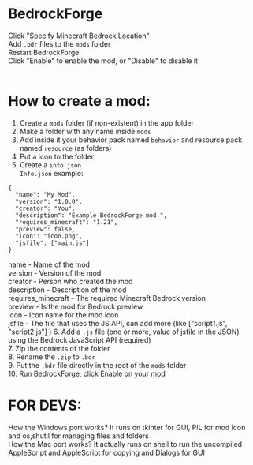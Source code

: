 # BedrockForge
Click "Specify Minecraft Bedrock Location" <br>
Add ```.bdr``` files to the ```mods``` folder <br>
Restart BedrockForge <br>
Click "Enable" to enable the mod, or "Disable" to disable it <br>
<br>
# How to create a mod: <br>
1. Create a ```mods``` folder (if non-existent) in the app folder <br>
2. Make a folder with any name inside ```mods``` <br>
3. Add inside it your behavior pack named ```behavior``` and resource pack named ```resource``` (as folders) <br>
4. Put a icon to the folder
5. Create a ```info.json``` <br>
```Info.json``` example: <br>
```
{
  "name": "My Mod",
  "version": "1.0.0",
  "creator": "You",
  "description": "Example BedrockForge mod.",
  "requires_minecraft": "1.21",
  "preview": false,
  "icon": "icon.png",
  "jsfile": ["main.js"]
}
```
name - Name of the mod <br>
version - Version of the mod <br>
creator - Person who created the mod <br>
description - Description of the mod <br>
requires_minecraft - The required Minecraft Bedrock version <br>
preview - Is the mod for Bedrock preview <br>
icon - Icon name for the mod icon <br>
jsfile - The file that  uses the JS API, can add more (like ["script1.js", "script2.js"] )
6. Add a ```.js``` file (one or more, value of jsfile in the JSON) using the Bedrock JavaScript API (required) <br>
7. Zip the contents of the folder <br>
8. Rename the ```.zip``` to ```.bdr``` <br>
9. Put the ```.bdr``` file directly in the root of the ```mods``` folder <br>
10. Run BedrockForge, click Enable on your mod <br>
# FOR DEVS: <br>
How the Windows port works? It runs on tkinter for GUI, PIL for mod icon and os,shutil for managing files and folders <br>
How the Mac port works? It actually runs on shell to run the uncompiled AppleScript and AppleScript for copying and Dialogs for GUI <br>
